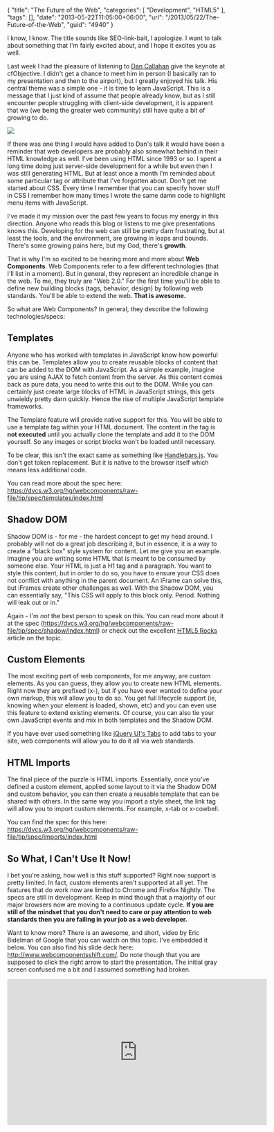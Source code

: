 {
	"title": "The Future of the Web",
	"categories": [
		"Development",
		"HTML5"
	],
	"tags": [],
	"date": "2013-05-22T11:05:00+06:00",
	"url": "/2013/05/22/The-Future-of-the-Web",
	"guid": "4940"
}

I know, I know. The title sounds like SEO-link-bait, I apologize. I want to talk about something that I'm fairly excited about, and I hope it excites you as well.
<!--more-->
Last week I had the pleasure of listening to <a href="http://dancallahan.info/">Dan Callahan</a> give the keynote at cfObjective. I didn't get a chance to meet him in person (I basically ran to my presentation and then to the airport), but I greatly enjoyed his talk. His central theme was a simple one - it is time to learn JavaScript. This is a message that I just kind of assume that people already know, but as I still encounter people struggling with client-side development, it is apparent that we (we being the greater web community) still have quite a bit of growing to do.

<img src="http://www.raymondcamden.com/images/keep-calm-and-learn-javascript.png" />

If there was one thing I would have added to Dan's talk it would have been a reminder that web developers are probably also somewhat behind in their HTML knowledge as well. I've been using HTML since 1993 or so. I spent a long time doing just server-side development for a while but even then I was still generating HTML. But at least once a month I'm reminded about some particular tag or attribute that I've forgotten about. Don't get me started about CSS. Every time I remember that you can specify hover stuff in CSS I remember how many times I wrote the same damn code to highlight menu items with JavaScript. 

I've made it my mission over the past few years to focus my energy in this direction. Anyone who reads this blog or listens to me give presentations knows this. Developing for the web can still be pretty darn frustrating, but at least the tools, and the environment, are growing in leaps and bounds. There's some growing pains here, but my God, there's <strong>growth</strong>.

That is why I'm so excited to be hearing more and more about <strong>Web Components</strong>. Web Components refer to a few different technologies (that I'll list in a moment). But in general, they represent an incredible change in the web. To me, they truly are "Web 2.0." For the first time you'll be able to define new building blocks (tags, behavior, design) by following web standards. You'll be able to extend the web. <strong>That is awesome.</strong>

So what are Web Components? In general, they describe the following technologies/specs:

<h2>Templates</h2>

Anyone who has worked with templates in JavaScript know how powerful this can be. Templates allow you to create reusable blocks of content that can be added to the DOM with JavaScript. As a simple example, imagine you are using AJAX to fetch content from the server. As this content comes back as pure data, you need to write this out to the DOM. While you can certainly just create large blocks of HTML in JavaScript strings, this gets unwieldy pretty darn quickly. Hence the rise of multiple JavaScript template frameworks. 

The Template feature will provide native support for this. You will be able to use a template tag within your HTML document. The content in the tag is <strong>not executed</strong> until you actually clone the template and add it to the DOM yourself. So any images or script blocks won't be loaded until necessary. 

To be clear, this isn't the exact same as something like <a href="http://handlebarsjs.com/">Handlebars.js</a>. You don't get token replacement. But it is native to the browser itself which means less additional code.

You can read more about the spec here: <a href="https://dvcs.w3.org/hg/webcomponents/raw-file/tip/spec/templates/index.html">https://dvcs.w3.org/hg/webcomponents/raw-file/tip/spec/templates/index.html</a>

<h2>Shadow DOM</h2>

Shadow DOM is - for me - the hardest concept to get my head around. I probably will not do a great job describing it, but in essence, it is a way to create a "black box" style system for content. Let me give you an example. Imagine you are writing some HTML that is meant to be consumed by someone else. Your HTML is just a H1 tag and a paragraph. You want to style this content, but in order to do so, you have to ensure your CSS does not conflict with anything in the parent document. An iFrame can solve this, but iFrames create other challenges as well. With the Shadow DOM, you can essentially say, "This CSS will apply to this block only. Period. Nothing will leak out or in." 

Again - I'm <i>not</i> the best person to speak on this. You can read more about it at the spec (<a href="https://dvcs.w3.org/hg/webcomponents/raw-file/tip/spec/shadow/index.html">https://dvcs.w3.org/hg/webcomponents/raw-file/tip/spec/shadow/index.html</a>)  or check out the excellent <a href="http://www.html5rocks.com/en/tutorials/webcomponents/shadowdom/">HTML5 Rocks</a> article on the topic.

<h2>Custom Elements</h2>

The most exciting part of web components, for me anyway, are custom elements. As you can guess, they allow you to create new HTML elements. Right now they are prefixed (x-), but if you have ever wanted to define your own markup, this will allow you to do so. You get full lifecycle support (ie, knowing when your element is loaded, shown, etc) and you can even use this feature to extend existing elements. Of course, you can also tie your own JavaScript events and mix in both templates and the Shadow DOM.

If you have ever used something like <a href="http://jqueryui.com/tabs/">jQuery UI's Tabs</a> to add tabs to your site, web components will allow you to do it all via web standards.

<h2>HTML Imports</h2>

The final piece of the puzzle is HTML imports. Essentially, once you've defined a custom element, applied some layout to it via the Shadow DOM and custom behavior, you can then create a reusable template that can be shared with others. In the same way you import a style sheet, the link tag will allow you to import custom elements. For example, x-tab or x-cowbell. 

You can find the spec for this here: <a href="https://dvcs.w3.org/hg/webcomponents/raw-file/tip/spec/imports/index.html">https://dvcs.w3.org/hg/webcomponents/raw-file/tip/spec/imports/index.html</a>

<h2>So What, I Can't Use It Now!</h2>

I bet you're asking, how well is this stuff supported? Right now support is pretty limited. In fact, custom elements aren't supported at all yet. The features that do work now are limited to Chrome and Firefox Nightly. The specs are still in development. Keep in mind though that a majority of our major browsers now are moving to a continuous update cycle. <strong>If you are still of the mindset that you don't need to care or pay attention to web standards then you are failing in your job as a web developer.</strong> 

Want to know more? There is an awesome, and short, video by Eric Bidelman of Google that you can watch on this topic. I've embedded it below. You can also find his slide deck here: <a href="http://www.webcomponentsshift.com/">http://www.webcomponentsshift.com/</a>. Do note though that you are supposed to click the right arrow to start the presentation. The initial gray screen confused me a bit and I assumed something had broken.

<iframe width="600" height="338" src="http://www.youtube.com/embed/fqULJBBEVQE?rel=0" frameborder="0" allowfullscreen></iframe>